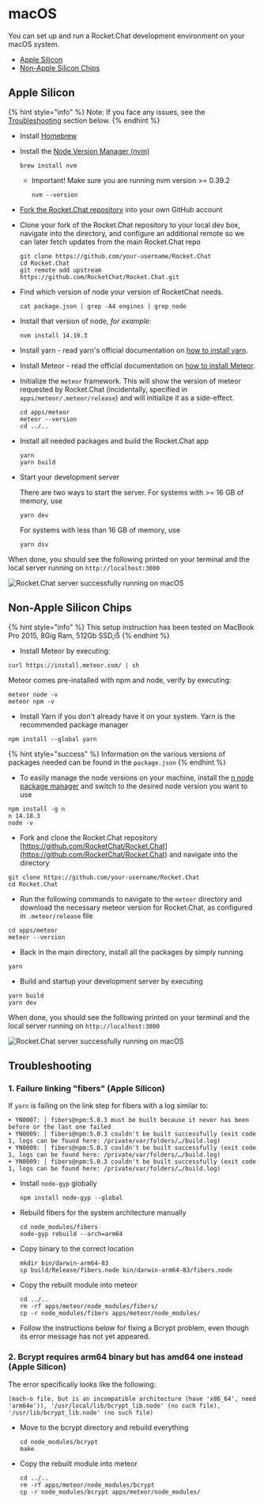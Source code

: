 # macOS

You can set up and run a Rocket.Chat development environment on your macOS system.

* [Apple Silicon](mac-osx.md#apple-silicon)
* [Non-Apple Silicon Chips](mac-osx.md#non-apple-silicon-chips)

## Apple Silicon

{% hint style="info" %}
Note: If you face any issues, see the [Troubleshooting](mac-osx.md#troubleshooting) section below.
{% endhint %}

* Install [Homebrew](https://brew.sh/)
* Install the [Node Version Manager (nvm)](https://github.com/nvm-sh/nvm)
    ```shell
    brew install nvm
    ```
  * Important!  Make sure you are running nvm version >= 0.39.2
    ```shell
    nvm --version
    ```
* [Fork the Rocket.Chat repository](https://github.com/RocketChat/Rocket.Chat/fork) into your own GitHub account
* Clone your fork of the Rocket.Chat repository to your local dev box, navigate into the directory, and configure an additional remote so we can later fetch updates from the main Rocket.Chat repo

    ```shell
    git clone https://github.com/your-username/Rocket.Chat
    cd Rocket.Chat
    git remote add upstream https://github.com/RocketChat/Rocket.Chat.git
    ```
* Find which version of node your version of RocketChat needs.
    ```
    cat package.json | grep -A4 engines | grep node
    ```
* Install that version of node, _for example_:
    ```
    nvm install 14.19.3
    ```


* Install yarn - read yarn's official documentation on [how to install yarn](https://classic.yarnpkg.com/lang/en/docs/install/#mac-stable).
* Install Meteor - read the official documentation on [how to install Meteor](https://docs.meteor.com/install.html).


* Initialize the `meteor` framework.  This will show the version of meteor requested by Rocket.Chat
  (incidentally, specified in `apps/meteor/.meteor/release`) and will initialize it as a side-effect.

    ```shell
    cd apps/meteor
    meteor --version
    cd ../..
    ```

* Install all needed packages and build the Rocket.Chat app

    ```shell
    yarn
    yarn build
    ```

* Start your development server

    There are two ways to start the server.  For systems with >= 16 GB of memory, use

    ```shell
    yarn dev
    ```

    For systems with less than 16 GB of memory, use

    ```shell
    yarn dsv
    ```

When done, you should see the following printed on your terminal and the local server running on `http://localhost:3000`

![Rocket.Chat server successfully running on macOS](<../../.gitbook/assets/image (51) (2).png>)

## Non-Apple Silicon Chips

{% hint style="info" %}
This setup instruction has been tested on MacBook Pro 2015, 8Gig Ram, 512Gb SSD,i5
{% endhint %}

* Install Meteor by executing:

```
curl https://install.meteor.com/ | sh
```

Meteor comes pre-installed with npm and node, verify by executing:

```
meteor node -v
meteor npm -v
```

* Install Yarn if you don't already have it on your system. Yarn is the recommended package manager

```
npm install --global yarn
```

{% hint style="success" %}
Information on the various versions of packages needed can be found in the `package.json`
{% endhint %}

* To easily manage the node versions on your machine, install the [n node package manager](https://www.npmjs.com/package/n) and switch to the desired node version you want to use

```
npm install -g n
n 14.18.3
node -v
```

* Fork and clone the Rocket.Chat repository [https://github.com/RocketChat/Rocket.Chat](https://github.com/RocketChat/Rocket.Chat) and navigate into the directory

```
git clone https://github.com/your-username/Rocket.Chat
cd Rocket.Chat
```

* Run the following commands to navigate to the `meteor` directory and download the necessary meteor version for Rocket.Chat, as configured in `.meteor/release` file

```
cd apps/meteor
meteor --version
```

* Back in the main directory, install all the packages by simply running

```
yarn
```

* Build and startup your development server by executing

```
yarn build
yarn dev
```

When done, you should see the following printed on your terminal and the local server running on `http://localhost:3000`

![Rocket.Chat server successfully running on macOS](<../../.gitbook/assets/image (51) (2).png>)

## Troubleshooting

### 1. Failure linking "fibers" (Apple Silicon)

If `yarn` is failing on the link step for fibers with a log similar to:

```
➤ YN0007: │ fibers@npm:5.0.3 must be built because it never has been before or the last one failed
➤ YN0009: │ fibers@npm:5.0.3 couldn't be built successfully (exit code 1, logs can be found here: /private/var/folders/…/build.log)
➤ YN0009: │ fibers@npm:5.0.3 couldn't be built successfully (exit code 1, logs can be found here: /private/var/folders/…/build.log)
➤ YN0009: │ fibers@npm:5.0.3 couldn't be built successfully (exit code 1, logs can be found here: /private/var/folders/…/build.log)
```

* Install `node-gyp` globally

    ```shell
    npm install node-gyp --global
    ```

* Rebuild fibers for the system architecture manually

    ```shell
    cd node_modules/fibers
    node-gyp rebuild --arch=arm64
    ```

* Copy binary to the correct location

    ```shell
    mkdir bin/darwin-arm64-83
    cp build/Release/fibers.node bin/darwin-arm64-83/fibers.node
    ```

* Copy the rebuilt module into meteor

    ```shell
    cd ../..
    rm -rf apps/meteor/node_modules/fibers/
    cp -r node_modules/fibers apps/meteor/node_modules/
    ```

* Follow the instructions below for fixing a Bcrypt problem, even though its error
  message has not yet appeared.


### 2. Bcrypt requires arm64 binary but has amd64 one instead (Apple Silicon)

The error specifically looks like the following:

```
(mach-o file, but is an incompatible architecture (have 'x86_64', need 'arm64e')), '/usr/local/lib/bcrypt_lib.node' (no such file), '/usr/lib/bcrypt_lib.node' (no such file)
```

* Move to the bcrypt directory and rebuild everything

    ```shell
    cd node_modules/bcrypt
    make
    ```

* Copy the rebuilt module into meteor

    ```shell
    cd ../..
    rm -rf apps/meteor/node_modules/bcrypt
    cp -r node_modules/bcrypt apps/meteor/node_modules/
    ```
